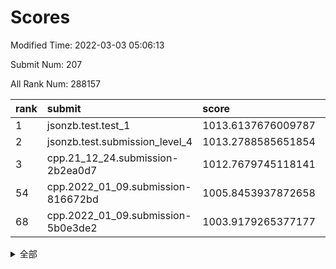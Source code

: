 # Scores

Modified Time: 2022-03-03 05:06:13

Submit Num: 207

All Rank Num: 288157

| rank |               submit               |       score        |       sigma        | pk_num |
| :--- | :--------------------------------- | :----------------- | :----------------- | :----- |
| 1    | jsonzb.test.test_1                 | 1013.6137676009787 | 0.8354511812272281 | 5572   |
| 2    | jsonzb.test.submission_level_4     | 1013.2788585651854 | 0.8178252427317169 | 5566   |
| 3    | cpp.21_12_24.submission-2b2ea0d7   | 1012.7679745118141 | 0.7882892411516    | 5570   |
| 54   | cpp.2022_01_09.submission-816672bd | 1005.8453937872658 | 0.7308407006219371 | 5569   |
| 68   | cpp.2022_01_09.submission-5b0e3de2 | 1003.9179265377177 | 0.7074589263527921 | 5572   |


<details>
<summary>全部</summary>

| rank |                 submit                 |       score        |       sigma        | pk_num |
| :--- | :------------------------------------- | :----------------- | :----------------- | :----- |
| 1    | jsonzb.test.test_1                     | 1013.6137676009787 | 0.8354511812272281 | 5572   |
| 2    | jsonzb.test.submission_level_4         | 1013.2788585651854 | 0.8178252427317169 | 5566   |
| 3    | cpp.21_12_24.submission-2b2ea0d7       | 1012.7679745118141 | 0.7882892411516    | 5570   |
| 4    | gobigger.level_3.submission_level_3_48 | 1011.5157678592647 | 0.7648366502524325 | 5568   |
| 5    | gobigger.level_3.submission_level_3_0  | 1011.4030997150013 | 0.7725621160930354 | 5566   |
| 6    | gobigger.level_3.submission_level_3_45 | 1011.1417710522767 | 0.7611321753600547 | 5573   |
| 7    | gobigger.level_3.submission_level_3_19 | 1011.013138149815  | 0.7626926967797618 | 5570   |
| 8    | gobigger.level_3.submission_level_3_5  | 1010.9613293468861 | 0.7394513486153341 | 5566   |
| 9    | gobigger.level_3.submission_level_3_32 | 1010.7872226097866 | 0.7632427301984475 | 5573   |
| 10   | gobigger.level_3.submission_level_3_6  | 1010.7443012643861 | 0.7631786391350943 | 5570   |
| 11   | gobigger.level_3.submission_level_3_20 | 1010.6784494697762 | 0.7489867092910544 | 5564   |
| 12   | gobigger.level_3.submission_level_3_36 | 1010.6161006527989 | 0.7781722610679739 | 5569   |
| 13   | gobigger.level_3.submission_level_3_34 | 1010.5433415398721 | 0.7638194002492236 | 5570   |
| 14   | gobigger.level_3.submission_level_3_2  | 1010.5414756871392 | 0.7556466909824933 | 5567   |
| 15   | gobigger.level_3.submission_level_3_35 | 1010.5259853011754 | 0.7518382613745631 | 5569   |
| 16   | gobigger.level_3.submission_level_3_7  | 1010.5181678061286 | 0.758460985665085  | 5572   |
| 17   | gobigger.level_3.submission_level_3_14 | 1010.3841569523522 | 0.7766396191367664 | 5570   |
| 18   | gobigger.level_3.submission_level_3_13 | 1010.3650864435831 | 0.7636557054679469 | 5565   |
| 19   | gobigger.level_3.submission_level_3_42 | 1010.3492673038774 | 0.7771360738892936 | 5568   |
| 20   | gobigger.level_3.submission_level_3_30 | 1010.3310623032309 | 0.7603035279512051 | 5569   |
| 21   | gobigger.level_3.submission_level_3_15 | 1010.3104822172409 | 0.7672513501098439 | 5568   |
| 22   | gobigger.level_3.submission_level_3_40 | 1010.2769976678104 | 0.7625441053256437 | 5571   |
| 23   | gobigger.level_3.submission_level_3_28 | 1010.2101749382232 | 0.7438758109246367 | 5568   |
| 24   | gobigger.level_3.submission_level_3_43 | 1010.0946079499316 | 0.7338964805829513 | 5565   |
| 25   | gobigger.level_3.submission_level_3_12 | 1010.0643180249282 | 0.7607416499445669 | 5568   |
| 26   | gobigger.level_3.submission_level_3_27 | 1010.0266820154318 | 0.7525319192509169 | 5567   |
| 27   | gobigger.level_3.submission_level_3_21 | 1010.0249343805742 | 0.7339594132979137 | 5571   |
| 28   | gobigger.level_3.submission_level_3_18 | 1009.963364283014  | 0.7299911053947817 | 5571   |
| 29   | gobigger.level_3.submission_level_3_22 | 1009.9297473340564 | 0.7464817184972303 | 5571   |
| 30   | gobigger.level_3.submission_level_3_24 | 1009.9058546976064 | 0.7506600008025991 | 5571   |
| 31   | gobigger.level_3.submission_level_3_44 | 1009.7079056384135 | 0.7593150069963722 | 5564   |
| 32   | gobigger.level_3.submission_level_3_3  | 1009.6817089733258 | 0.7673460100574006 | 5565   |
| 33   | gobigger.level_3.submission_level_3_10 | 1009.6332175272343 | 0.753650029421041  | 5571   |
| 34   | gobigger.level_3.submission_level_3_38 | 1009.5989584967391 | 0.7570706923714976 | 5573   |
| 35   | gobigger.level_3.submission_level_3_37 | 1009.5912951835443 | 0.7441704033962052 | 5567   |
| 36   | gobigger.level_3.submission_level_3_25 | 1009.5797495742286 | 0.7367270658800288 | 5567   |
| 37   | gobigger.level_3.submission_level_3_23 | 1009.5384170676248 | 0.7365116337548917 | 5564   |
| 38   | gobigger.level_3.submission_level_3_29 | 1009.5169284951792 | 0.7300344281957915 | 5563   |
| 39   | gobigger.level_3.submission_level_3_4  | 1009.3877400170114 | 0.7310056251966318 | 5563   |
| 40   | gobigger.level_3.submission_level_3_8  | 1009.3838668633532 | 0.7516743895537875 | 5568   |
| 41   | gobigger.level_3.submission_level_3_47 | 1009.3162941098537 | 0.752626368033063  | 5569   |
| 42   | gobigger.level_3.submission_level_3_16 | 1009.2940064170505 | 0.753408255249522  | 5567   |
| 43   | gobigger.level_3.submission_level_3_39 | 1009.2901030102859 | 0.7527396728860252 | 5569   |
| 44   | gobigger.level_3.submission_level_3_17 | 1009.2688498496133 | 0.7366451277240594 | 5564   |
| 45   | gobigger.level_3.submission_level_3_49 | 1009.2188481824668 | 0.734290046385585  | 5575   |
| 46   | gobigger.level_3.submission_level_3_1  | 1009.188114398537  | 0.7688141592800675 | 5569   |
| 47   | gobigger.level_3.submission_level_3_31 | 1009.0392385950846 | 0.7414722124899911 | 5569   |
| 48   | gobigger.level_3.submission_level_3_9  | 1008.9246979806354 | 0.7447586867823326 | 5571   |
| 49   | gobigger.level_3.submission_level_3_26 | 1008.8706670369311 | 0.752362571240063  | 5568   |
| 50   | gobigger.level_3.submission_level_3_46 | 1008.8016881104191 | 0.7445208116848497 | 5566   |
| 51   | gobigger.level_3.submission_level_3_11 | 1008.7812508399027 | 0.7369028766677654 | 5570   |
| 52   | gobigger.level_3.submission_level_3_33 | 1008.7302569065594 | 0.7520190865074907 | 5568   |
| 53   | gobigger.level_3.submission_level_3_41 | 1008.524248587535  | 0.7506864420769321 | 5571   |
| 54   | cpp.2022_01_09.submission-816672bd     | 1005.8453937872658 | 0.7308407006219371 | 5569   |
| 55   | gobigger.level_1.submission_level_1_2  | 1004.6313885767239 | 0.7102023989701692 | 5571   |
| 56   | gobigger.level_1.submission_level_1_38 | 1004.5647952080549 | 0.7266946652022425 | 5576   |
| 57   | gobigger.level_1.submission_level_1_8  | 1004.4054379814543 | 0.7032744405172218 | 5570   |
| 58   | gobigger.level_1.submission_level_1_10 | 1004.3205520339868 | 0.7236550394441323 | 5567   |
| 59   | gobigger.level_1.submission_level_1_12 | 1004.3119573910318 | 0.7166333274958779 | 5565   |
| 60   | gobigger.level_1.submission_level_1_11 | 1004.2984853453175 | 0.712926611440782  | 5569   |
| 61   | gobigger.level_1.submission_level_1_15 | 1004.2147825889756 | 0.7104686768921841 | 5568   |
| 62   | gobigger.level_1.submission_level_1_4  | 1004.1563902519423 | 0.7207377330646509 | 5569   |
| 63   | gobigger.level_1.submission_level_1_39 | 1004.1231059532132 | 0.726204446713906  | 5568   |
| 64   | gobigger.level_1.submission_level_1_41 | 1004.1211748564194 | 0.7171888003106035 | 5567   |
| 65   | gobigger.level_1.submission_level_1_28 | 1004.0047747064209 | 0.7227603726232996 | 5570   |
| 66   | gobigger.level_1.submission_level_1_0  | 1003.9800844185967 | 0.7059425981802849 | 5570   |
| 67   | gobigger.level_1.submission_level_1_1  | 1003.9758991672196 | 0.7203415854889619 | 5567   |
| 68   | cpp.2022_01_09.submission-5b0e3de2     | 1003.9179265377177 | 0.7074589263527921 | 5572   |
| 69   | gobigger.level_1.submission_level_1_43 | 1003.8337150972894 | 0.7294453212367421 | 5568   |
| 70   | gobigger.level_1.submission_level_1_44 | 1003.8304317639295 | 0.7100998937655862 | 5571   |
| 71   | gobigger.level_1.submission_level_1_32 | 1003.7862763924769 | 0.7203264663178733 | 5568   |
| 72   | gobigger.level_1.submission_level_1_47 | 1003.7657683181332 | 0.7153690877871403 | 5564   |
| 73   | gobigger.level_1.submission_level_1_18 | 1003.6099642368215 | 0.7059163073093396 | 5565   |
| 74   | gobigger.level_1.submission_level_1_45 | 1003.6000232069631 | 0.715024126658936  | 5564   |
| 75   | gobigger.level_1.submission_level_1_24 | 1003.5530198756788 | 0.7211863902737875 | 5572   |
| 76   | gobigger.level_1.submission_level_1_20 | 1003.5295170049712 | 0.7171727939267966 | 5567   |
| 77   | gobigger.level_1.submission_level_1_29 | 1003.4822051791461 | 0.738275638286365  | 5566   |
| 78   | gobigger.level_1.submission_level_1_21 | 1003.4497877083712 | 0.7069866739109889 | 5570   |
| 79   | gobigger.level_1.submission_level_1_13 | 1003.3861632869236 | 0.7187194288476189 | 5571   |
| 80   | gobigger.level_1.submission_level_1_49 | 1003.3803256562609 | 0.7187549905925755 | 5573   |
| 81   | gobigger.level_1.submission_level_1_31 | 1003.3706570020387 | 0.7155814366416177 | 5566   |
| 82   | gobigger.level_1.submission_level_1_27 | 1003.3705544368904 | 0.7198356456040746 | 5563   |
| 83   | gobigger.level_1.submission_level_1_5  | 1003.3356295978234 | 0.714007591553352  | 5564   |
| 84   | gobigger.level_1.submission_level_1_23 | 1003.3120151239126 | 0.715375668696555  | 5571   |
| 85   | gobigger.level_1.submission_level_1_26 | 1003.2718476781305 | 0.7250159492860674 | 5564   |
| 86   | gobigger.level_1.submission_level_1_16 | 1003.2554774536657 | 0.7059541660846098 | 5571   |
| 87   | gobigger.level_1.submission_level_1_37 | 1003.2251964829543 | 0.7192322069031654 | 5569   |
| 88   | gobigger.level_1.submission_level_1_46 | 1003.2217010612047 | 0.719494805408618  | 5569   |
| 89   | gobigger.level_1.submission_level_1_35 | 1003.1386986886225 | 0.7238298310547215 | 5568   |
| 90   | gobigger.level_1.submission_level_1_33 | 1002.9401647219753 | 0.7234940325602438 | 5568   |
| 91   | gobigger.level_1.submission_level_1_25 | 1002.8416997681892 | 0.7067948289871665 | 5570   |
| 92   | gobigger.level_1.submission_level_1_19 | 1002.8278367969765 | 0.7175164745849232 | 5568   |
| 93   | gobigger.level_1.submission_level_1_17 | 1002.7199408554744 | 0.7102083478525397 | 5568   |
| 94   | gobigger.level_1.submission_level_1_3  | 1002.6377890042513 | 0.7190997011744111 | 5575   |
| 95   | gobigger.level_1.submission_level_1_7  | 1002.5849472465533 | 0.7139606364060577 | 5567   |
| 96   | gobigger.level_1.submission_level_1_36 | 1002.4283237070869 | 0.7059337849844264 | 5568   |
| 97   | gobigger.level_1.submission_level_1_9  | 1002.4034443535021 | 0.7115300536734709 | 5571   |
| 98   | gobigger.level_1.submission_level_1_34 | 1002.3899531592208 | 0.7206439374990607 | 5561   |
| 99   | gobigger.level_1.submission_level_1_6  | 1002.2725715097694 | 0.7037575843985204 | 5565   |
| 100  | gobigger.level_1.submission_level_1_22 | 1002.224880005632  | 0.7072186222106822 | 5569   |
| 101  | gobigger.level_1.submission_level_1_48 | 1002.1690426068143 | 0.7121493242657614 | 5563   |
| 102  | gobigger.level_1.submission_level_1_30 | 1002.1639429440867 | 0.7166576303219898 | 5572   |
| 103  | gobigger.level_1.submission_level_1_14 | 1001.9115857829148 | 0.709852710715191  | 5569   |
| 104  | gobigger.level_1.submission_level_1_40 | 1001.6750869564834 | 0.7192019528160598 | 5574   |
| 105  | gobigger.level_1.submission_level_1_42 | 1001.6492280345255 | 0.7219955821549657 | 5566   |
| 106  | gobigger.random.submission_random_37   | 997.490847082937   | 0.7157908854875114 | 5561   |
| 107  | gobigger.random.submission_random_22   | 997.4418520393417  | 0.7110041919713808 | 5566   |
| 108  | gobigger.random.submission_random_10   | 997.264771136373   | 0.7189958086634545 | 5565   |
| 109  | gobigger.random.submission_random_48   | 997.2480346544814  | 0.7228469251276853 | 5562   |
| 110  | gobigger.random.submission_random_42   | 997.1016337413866  | 0.7202454376287917 | 5564   |
| 111  | gobigger.random.submission_random_43   | 997.0431902403477  | 0.7132169890910219 | 5571   |
| 112  | gobigger.random.submission_random_45   | 997.0379059529566  | 0.7115747600725236 | 5569   |
| 113  | gobigger.random.submission_random_9    | 996.9330024697994  | 0.7152362333253923 | 5564   |
| 114  | gobigger.random.submission_random_34   | 996.8879657856421  | 0.700953934881603  | 5570   |
| 115  | gobigger.random.submission_random_2    | 996.7233681617354  | 0.7045746062347886 | 5568   |
| 116  | gobigger.random.submission_random_29   | 996.7051323544265  | 0.708281424807051  | 5568   |
| 117  | gobigger.random.submission_random_20   | 996.6915748129356  | 0.7058559603343861 | 5569   |
| 118  | gobigger.random.submission_random_38   | 996.659523238992   | 0.7270530927322729 | 5573   |
| 119  | gobigger.random.submission_random_4    | 996.6102633092191  | 0.7034447517216146 | 5569   |
| 120  | gobigger.random.submission_random_35   | 996.602864033841   | 0.7067995631350941 | 5570   |
| 121  | gobigger.random.submission_random_0    | 996.5473392684434  | 0.7049684835440478 | 5562   |
| 122  | gobigger.random.submission_random_13   | 996.5222417506689  | 0.6970007820112692 | 5563   |
| 123  | gobigger.random.submission_random_26   | 996.4890062710948  | 0.6951967352172069 | 5564   |
| 124  | gobigger.random.submission_random_30   | 996.3795305909508  | 0.7220690545510597 | 5564   |
| 125  | gobigger.random.submission_random_15   | 996.3676693571781  | 0.69660737446988   | 5569   |
| 126  | gobigger.random.submission_random_24   | 996.3194862632145  | 0.7256302865968335 | 5569   |
| 127  | gobigger.random.submission_random_32   | 996.2427137724375  | 0.7106897415862862 | 5572   |
| 128  | gobigger.random.submission_random_8    | 996.2216597856665  | 0.7208327251962972 | 5578   |
| 129  | gobigger.random.submission_random_44   | 996.215344053803   | 0.7184783353619397 | 5567   |
| 130  | gobigger.random.submission_random_23   | 996.194475050559   | 0.7235088065533953 | 5566   |
| 131  | gobigger.random.submission_random_11   | 995.9888349179341  | 0.7241579935326758 | 5571   |
| 132  | gobigger.random.submission_random_18   | 995.9531016474996  | 0.716053186311114  | 5567   |
| 133  | gobigger.random.submission_random_1    | 995.9455337858236  | 0.713579996334909  | 5565   |
| 134  | gobigger.random.submission_random_47   | 995.8408344276008  | 0.7006705316971631 | 5564   |
| 135  | gobigger.random.submission_random_49   | 995.836779222788   | 0.7055055501448002 | 5567   |
| 136  | gobigger.random.submission_random_21   | 995.7580906152895  | 0.7046892439747988 | 5561   |
| 137  | gobigger.random.submission_random_19   | 995.740419140334   | 0.7122437310845554 | 5567   |
| 138  | gobigger.random.submission_random_12   | 995.6701651832949  | 0.7205220014784928 | 5565   |
| 139  | gobigger.random.submission_random_41   | 995.6345317478749  | 0.7082447527741849 | 5566   |
| 140  | gobigger.random.submission_random_31   | 995.631417994004   | 0.7191256081953066 | 5574   |
| 141  | gobigger.random.submission_random_46   | 995.6122410038142  | 0.7137083513268817 | 5571   |
| 142  | gobigger.random.submission_random_28   | 995.6034868145151  | 0.7209819627698714 | 5568   |
| 143  | gobigger.random.submission_random_7    | 995.5714966381069  | 0.7131035821800019 | 5570   |
| 144  | gobigger.random.submission_random_5    | 995.5708777250405  | 0.709258944082765  | 5570   |
| 145  | gobigger.random.submission_random_3    | 995.5689099044125  | 0.705794291882642  | 5576   |
| 146  | gobigger.random.submission_random_6    | 995.5506020015499  | 0.7053711532398468 | 5573   |
| 147  | gobigger.random.submission_random_39   | 995.4685883451843  | 0.7010813885615721 | 5569   |
| 148  | gobigger.random.submission_random_14   | 995.4645592914051  | 0.7202139116218098 | 5571   |
| 149  | gobigger.random.submission_random_40   | 995.4394439899257  | 0.7073464873391846 | 5568   |
| 150  | gobigger.random.submission_random_27   | 995.3782848879805  | 0.7185627115127109 | 5572   |
| 151  | gobigger.random.submission_random_16   | 995.3244545259673  | 0.7104798767906202 | 5568   |
| 152  | gobigger.random.submission_random_17   | 995.0376261700509  | 0.7057495687988735 | 5572   |
| 153  | gobigger.random.submission_random_36   | 994.9438414169737  | 0.7106465297484943 | 5565   |
| 154  | gobigger.random.submission_random_33   | 994.7365222234273  | 0.7245703094775581 | 5572   |
| 155  | gobigger.random.submission_random_25   | 994.5009475137848  | 0.7260091823723134 | 5566   |
| 156  | gobigger.level_2.submission_level_2_40 | 993.5942575985164  | 0.720991254400686  | 5564   |
| 157  | gobigger.level_2.submission_level_2_2  | 993.4186889019396  | 0.7348751881371957 | 5569   |
| 158  | gobigger.level_2.submission_level_2_20 | 993.4102792304252  | 0.7280878396277396 | 5565   |
| 159  | gobigger.level_2.submission_level_2_38 | 993.1481221246031  | 0.7316050591821099 | 5565   |
| 160  | gobigger.level_2.submission_level_2_45 | 993.103478786607   | 0.7386885252060587 | 5564   |
| 161  | gobigger.level_2.submission_level_2_31 | 993.0237782664803  | 0.7502442826030594 | 5571   |
| 162  | gobigger.level_2.submission_level_2_15 | 992.9567699669786  | 0.7441027982421594 | 5567   |
| 163  | gobigger.level_2.submission_level_2_11 | 992.9350930497453  | 0.7411571657944687 | 5563   |
| 164  | gobigger.level_2.submission_level_2_27 | 992.8558817023811  | 0.7292806599649108 | 5572   |
| 165  | gobigger.level_2.submission_level_2_25 | 992.8500460932831  | 0.7411628286121575 | 5566   |
| 166  | gobigger.level_2.submission_level_2_26 | 992.8322058561797  | 0.7455781445513489 | 5569   |
| 167  | gobigger.level_2.submission_level_2_37 | 992.7654911195604  | 0.7503931448640556 | 5568   |
| 168  | gobigger.level_2.submission_level_2_24 | 992.666997225626   | 0.7348804815894966 | 5569   |
| 169  | gobigger.level_2.submission_level_2_41 | 992.645545957817   | 0.7472606451899025 | 5565   |
| 170  | gobigger.level_2.submission_level_2_28 | 992.5533712144331  | 0.7441623857888056 | 5573   |
| 171  | gobigger.level_2.submission_level_2_49 | 992.5346217548587  | 0.742209840941876  | 5568   |
| 172  | gobigger.level_2.submission_level_2_19 | 992.4615601070099  | 0.7426961542564793 | 5566   |
| 173  | gobigger.level_2.submission_level_2_39 | 992.402641636393   | 0.7571393073171551 | 5571   |
| 174  | gobigger.level_2.submission_level_2_48 | 992.2958007503161  | 0.727253736196682  | 5567   |
| 175  | gobigger.level_2.submission_level_2_12 | 992.2689963527279  | 0.7472401301025895 | 5570   |
| 176  | gobigger.level_2.submission_level_2_13 | 992.1693553772388  | 0.7569988613210286 | 5566   |
| 177  | gobigger.level_2.submission_level_2_43 | 992.006506873164   | 0.7786311039969891 | 5568   |
| 178  | gobigger.level_2.submission_level_2_9  | 991.9777336672566  | 0.7599824191633954 | 5566   |
| 179  | gobigger.level_2.submission_level_2_16 | 991.8699593833373  | 0.7343197505675451 | 5569   |
| 180  | gobigger.level_2.submission_level_2_47 | 991.8548823071275  | 0.7461016985075628 | 5570   |
| 181  | gobigger.level_2.submission_level_2_29 | 991.8242362897031  | 0.739927776676178  | 5569   |
| 182  | gobigger.level_2.submission_level_2_22 | 991.73495908867    | 0.7498705083474547 | 5570   |
| 183  | gobigger.level_2.submission_level_2_7  | 991.7216987973779  | 0.7430056372550425 | 5573   |
| 184  | gobigger.level_2.submission_level_2_44 | 991.5219863547436  | 0.7576644453090855 | 5568   |
| 185  | gobigger.level_2.submission_level_2_42 | 991.5167916950048  | 0.7321874169602552 | 5568   |
| 186  | gobigger.level_2.submission_level_2_35 | 991.3525902377934  | 0.7454401360432072 | 5570   |
| 187  | gobigger.level_2.submission_level_2_8  | 991.3495947599279  | 0.7287299954587793 | 5567   |
| 188  | gobigger.level_2.submission_level_2_17 | 991.3048696972556  | 0.7640611540953343 | 5569   |
| 189  | gobigger.level_2.submission_level_2_0  | 991.2817839607918  | 0.7637455750316965 | 5571   |
| 190  | gobigger.level_2.submission_level_2_18 | 991.2695430104102  | 0.7628486837435071 | 5566   |
| 191  | gobigger.level_2.submission_level_2_4  | 991.2143967019671  | 0.7522577897970893 | 5566   |
| 192  | gobigger.level_2.submission_level_2_30 | 991.1031547270617  | 0.7621415623528613 | 5568   |
| 193  | gobigger.level_2.submission_level_2_46 | 991.0970904917558  | 0.7561865055686853 | 5571   |
| 194  | gobigger.level_2.submission_level_2_36 | 991.0819394060967  | 0.765863401181677  | 5564   |
| 195  | gobigger.level_2.submission_level_2_10 | 991.0723759353396  | 0.7472812490168557 | 5575   |
| 196  | gobigger.level_2.submission_level_2_5  | 991.0331650595347  | 0.7892302681016296 | 5571   |
| 197  | gobigger.level_2.submission_level_2_14 | 990.9441267360424  | 0.7521010205307841 | 5571   |
| 198  | gobigger.level_2.submission_level_2_6  | 990.8836808968867  | 0.7634468516219082 | 5567   |
| 199  | gobigger.level_2.submission_level_2_3  | 990.8252040543651  | 0.7423722734435726 | 5570   |
| 200  | gobigger.level_2.submission_level_2_33 | 990.7823682776741  | 0.7681683050368661 | 5557   |
| 201  | gobigger.level_2.submission_level_2_32 | 990.7205712075931  | 0.7714749531575837 | 5572   |
| 202  | gobigger.level_2.submission_level_2_1  | 990.7166286539526  | 0.753394292569562  | 5570   |
| 203  | gobigger.level_2.submission_level_2_34 | 990.6827376981     | 0.7635050015404479 | 5570   |
| 204  | gobigger.level_2.submission_level_2_21 | 990.6653029384927  | 0.764023920877758  | 5568   |
| 205  | gobigger.level_2.submission_level_2_23 | 990.2237991482046  | 0.7855852991048569 | 5569   |
| 206  | gobigger.none.submission_none_0        | 979.0600206281445  | 1.2448022290356138 | 5569   |
| 207  | gobigger.none.submission_none_1        | 974.8358474738051  | 1.5937906340439507 | 5565   |

</details>